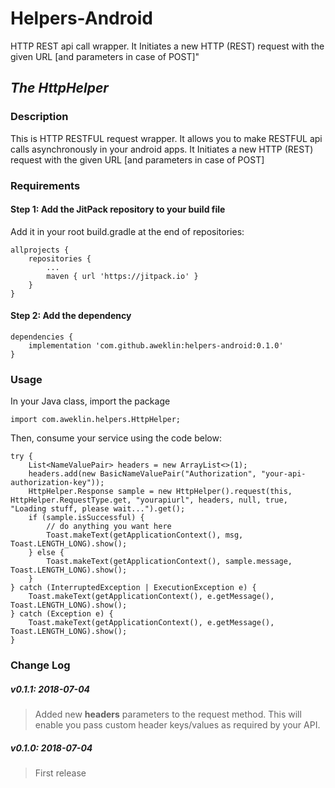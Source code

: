 # Helpers-Android
HTTP REST api call wrapper. It Initiates a new HTTP (REST) request with the given URL [and parameters in case of POST]"

## _The HttpHelper_

### Description
This is HTTP RESTFUL request wrapper. It allows you to make RESTFUL api calls asynchronously in your android apps. It Initiates a new HTTP (REST) request with the given URL [and parameters in case of POST]

### Requirements
#### Step 1:  Add the JitPack repository to your build file
Add it in your root build.gradle at the end of repositories:

```
allprojects {
    repositories {
        ...
        maven { url 'https://jitpack.io' }
    }
}
```

#### Step 2: Add the dependency
``` 
dependencies {
    implementation 'com.github.aweklin:helpers-android:0.1.0'
}
```

### Usage

In your Java class, import the package
```
import com.aweklin.helpers.HttpHelper;
```

Then, consume your service using the code below:
```
try {
    List<NameValuePair> headers = new ArrayList<>(1);
    headers.add(new BasicNameValuePair("Authorization", "your-api-authorization-key"));
    HttpHelper.Response sample = new HttpHelper().request(this, HttpHelper.RequestType.get, "yourapiurl", headers, null, true, "Loading stuff, please wait...").get();
    if (sample.isSuccessful) {
        // do anything you want here        
        Toast.makeText(getApplicationContext(), msg, Toast.LENGTH_LONG).show();
    } else {
        Toast.makeText(getApplicationContext(), sample.message, Toast.LENGTH_LONG).show();
    }
} catch (InterruptedException | ExecutionException e) {
    Toast.makeText(getApplicationContext(), e.getMessage(), Toast.LENGTH_LONG).show();
} catch (Exception e) {
    Toast.makeText(getApplicationContext(), e.getMessage(), Toast.LENGTH_LONG).show();
}
```

### Change Log
##### v0.1.1:   2018-07-04
> Added new **headers** parameters to the request method. This will enable you pass custom header keys/values as required by your API.

##### v0.1.0:   2018-07-04
> First release
